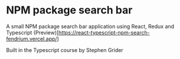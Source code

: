 # NPM package search bar

A small NPM package search bar application using React, Redux and Typescript (Preview)[https://react-typescript-npm-search-fendrium.vercel.app/]

Built in the Typescript course by Stephen Grider
